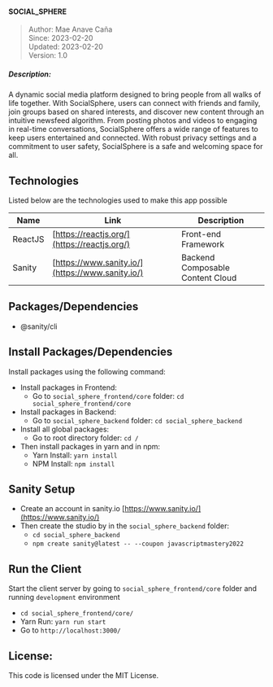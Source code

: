 #### SOCIAL_SPHERE

> Author: Mae Anave Caña    
> Since: 2023-02-20    
> Updated: 2023-02-20    
> Version: 1.0    



##### Description: 
A dynamic social media platform designed to bring people from all walks of life together. With SocialSphere, users can connect with friends and family, join groups based on shared interests, and discover new content through an intuitive newsfeed algorithm. From posting photos and videos to engaging in real-time conversations, SocialSphere offers a wide range of features to keep users entertained and connected. With robust privacy settings and a commitment to user safety, SocialSphere is a safe and welcoming space for all. 



## Technologies

Listed below are the technologies used to make this app possible

| Name | Link | Description |
| ------ | ------ | ------ |
| ReactJS | [https://reactjs.org/](https://reactjs.org/) | Front-end Framework |
| Sanity | [https://www.sanity.io/](https://www.sanity.io/) | Backend Composable Content Cloud |



## Packages/Dependencies
- @sanity/cli



## Install Packages/Dependencies
Install packages using the following command:
- Install packages in Frontend:
    - Go to `social_sphere_frontend/core` folder: `cd social_sphere_frontend/core`
- Install packages in Backend:
    - Go to `social_sphere_backend` folder: `cd social_sphere_backend`
- Install all global packages:
    - Go to root directory folder: `cd /`
- Then install packages in yarn and in npm:
    - Yarn Install: `yarn install`
    - NPM Install: `npm install`


## Sanity Setup
- Create an account in sanity.io [https://www.sanity.io/](https://www.sanity.io/)
- Then create the studio by in the `social_sphere_backend` folder:
    - `cd social_sphere_backend`
    - `npm create sanity@latest -- --coupon javascriptmastery2022`


## Run the Client
Start the client server by going to `social_sphere_frontend/core` folder and running `development` environment
- `cd social_sphere_frontend/core/`
- Yarn Run: `yarn run start`
- Go to `http://localhost:3000/`



## License: 
This code is licensed under the MIT License.
